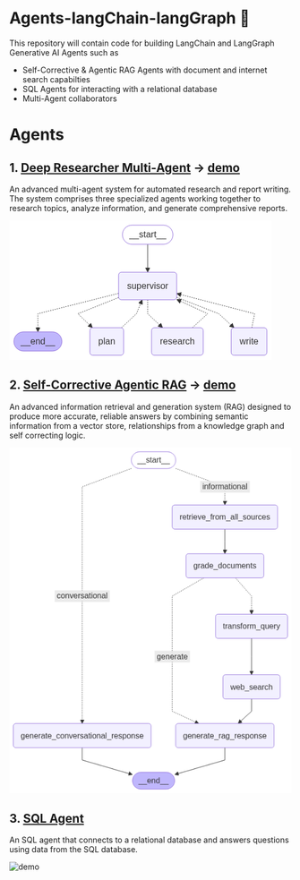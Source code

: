 # Agents-langChain-langGraph 🤖

This repository will contain code for building LangChain and LangGraph Generative AI Agents such as 
- Self-Corrective & Agentic RAG Agents with document and internet search capabilties
- SQL Agents for interacting with a relational database
- Multi-Agent collaborators

# Agents

## 1. [Deep Researcher Multi-Agent](./deep_researcher_multi-agent/) -> [demo](./deep_researcher_multi-agent/demo.ipynb)

An advanced multi-agent system for automated research and report writing. The system comprises three specialized agents working together to research topics, analyze information, and generate comprehensive reports.

![multi-agent](./deep_researcher_multi-agent//static/graph.png)


## 2. [Self-Corrective Agentic RAG](./self-corrective-agentic-RAG/) -> [demo](./self-corrective-agentic-RAG/static/agentic_rag_demo.gif)

An advanced information retrieval and generation system (RAG) designed to produce more accurate, 
reliable answers by combining semantic information from a vector store, relationships from a knowledge graph and self correcting logic. 

![agentic-rag](./self-corrective-agentic-RAG/static/graph_flow_v1.png)


## 3. [SQL Agent](./sql-agent/)

An SQL agent that connects to a relational database and answers questions using data from the SQL database.

![demo](./sql-agent/static/sql_agent_demo.gif)
